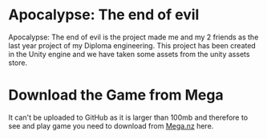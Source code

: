 # Apocalypse: The end of evil
Apocalypse: The end of evil is the project made me and my 2 friends as the last year project of my Diploma engineering. This project has been created in the Unity engine and we have taken some assets from the unity assets store.

# Download the Game from Mega
It can't be uploaded to GitHub as it is larger than 100mb and therefore to see and play game you need to download from [Mega.nz](https://mega.nz/file/qwN1ECwS#KecH3t6JouM91H5qsFYU3yNL1ezbnDVx-J2UylfhVMc) here.
